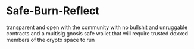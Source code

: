 # Safe-Burn-Reflect
transparent and open with the community with no bullshit and unruggable contracts and a multisig gnosis safe wallet that will require trusted doxxed members of the crypto space to run
